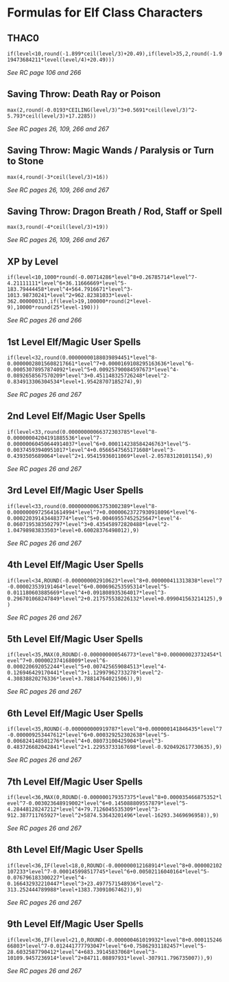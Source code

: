 # Formulas for Elf Class Characters

## THAC0
`if(level<10,round(-1.899*ceil(level/3)+20.49),if(level>35,2,round(-1.919473684211*level(level/4)+20.49)))`

*See RC page 106 and 266*

## Saving Throw: Death Ray or Poison
`max(2,round(-0.0193*CEILING(level/3)^3+0.5691*ceil(level/3)^2-5.793*ceil(level/3)+17.2285))`

*See RC pages 26, 109, 266 and 267*

## Saving Throw: Magic Wands / Paralysis or Turn to Stone
`max(4,round(-3*ceil(level/3)+16))`

*See RC pages 26, 109, 266 and 267*

## Saving Throw: Dragon Breath / Rod, Staff or Spell
`max(3,round(-4*ceil(level/3)+19))`

*See RC pages 26, 109, 266 and 267* 

## XP by Level
`if(level<10,1000*round(-0.00714286*level^8+0.26785714*level^7-4.21111111*level^6+36.11666669*level^5-183.79444458*level^4+564.7916671*level^3-1013.98730241*level^2+962.82381033*level-362.00000031),if(level>19,100000*round(2*level-9),10000*round(25*level-190)))`

*See RC pages 26 and 266*

## 1st Level Elf/Magic User Spells
`if(level<32,round(0.00000000188039894451*level^8-0.00000028015608217661*level^7+0.0000169108295163636*level^6-0.00053078957874092*level^5+0.00925790084597673*level^4-0.0892658567570209*level^3+0.451148325726248*level^2-0.834913306304534*level+1.95428707185274),9)`

*See RC pages 26 and 267*

## 2nd Level Elf/Magic User Spells
`if(level<33,round(0.00000000066372303785*level^8-0.00000004204191885536*level^7-0.00000060450644914037*level^6+0.000114238584246763*level^5-0.00374593940951017*level^4+0.0566547565171608*level^3-0.4393505689064*level^2+1.95415936011069*level-2.05783120101154),9)`

*See RC pages 26 and 267*

## 3rd Level Elf/Magic User Spells
`if(level<33,round(0.00000000063753002389*level^8-0.00000009725641614994*level^7+0.00000623727930918096*level^6-0.000220391434483774*level^5+0.00469557452525647*level^4-0.0607195383502797*level^3+0.435458972820488*level^2-1.04798983833503*level+0.60028376498012),9)`

*See RC pages 26 and 267*

## 4th Level Elf/Magic User Spells
`if(level<34,ROUND(-0.000000002910623*level^8+0.000000411313838*level^7-0.000023539191464*level^6+0.000696253595314*level^5-0.011180603885669*level^4+0.091808935364017*level^3-0.296701068247849*level^2+0.217575538226132*level+0.099041563214125),9)`

*See RC pages 26 and 267*

## 5th Level Elf/Magic User Spells
`if(level<35,MAX(0,ROUND(-0.000000000546773*level^8+0.000000023732454*level^7+0.000002374168009*level^6-0.000220692052244*level^5+0.007425659084513*level^4-0.126946429170441*level^3+1.12997962733278*level^2-4.30838820276336*level+3.78814764021506)),9)`

*See RC pages 26 and 267*

## 6th Level Elf/Magic User Spells
`if(level<35,ROUND(-0.000000000919787*level^8+0.000000141846435*level^7-0.000009253447612*level^6+0.000329252302638*level^5-0.006824148501276*level^4+0.08073100425904*level^3-0.483726682042841*level^2+1.22953733167698*level-0.920492617730635),9)`

*See RC pages 26 and 267*

## 7th Level Elf/Magic User Spells
`if(level<36,MAX(0,ROUND(-0.000000179357375*level^8+0.000035466875352*level^7-0.003023648919002*level^6+0.145088809557879*level^5-4.28448128247212*level^4+79.7126045535309*level^3-912.387711765927*level^2+5874.53643201496*level-16293.3469696958)),9)`

*See RC pages 26 and 267*

## 8th Level Elf/Magic User Spells
`if(level<36,IF(level<18,0,ROUND(-0.000000012168914*level^8+0.000002102107233*level^7-0.000145998517745*level^6+0.00502116040164*level^5-0.076796183300227*level^4-0.166432932210447*level^3+23.4977571548936*level^2-313.252444789988*level+1383.73091067462)),9)`

*See RC pages 26 and 267*

## 9th Level Elf/Magic User Spells
`if(level<36,IF(level<21,0,ROUND(-0.000000461019932*level^8+0.00011524666803*level^7-0.012441777793047*level^6+0.75862931182457*level^5-28.6032587790412*level^4+683.39145837068*level^3-10109.9457236914*level^2+84711.08897931*level-307911.796735007)),9)`

*See RC pages 26 and 267*
